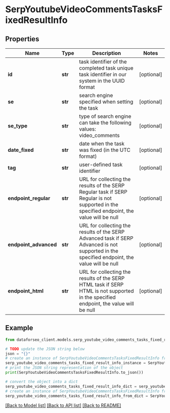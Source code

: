 # SerpYoutubeVideoCommentsTasksFixedResultInfo


## Properties

Name | Type | Description | Notes
------------ | ------------- | ------------- | -------------
**id** | **str** | task identifier of the completed task unique task identifier in our system in the UUID format | [optional] 
**se** | **str** | search engine specified when setting the task | [optional] 
**se_type** | **str** | type of search engine can take the following values: video_comments | [optional] 
**date_fixed** | **str** | date when the task was fixed (in the UTC format) | [optional] 
**tag** | **str** | user-defined task identifier | [optional] 
**endpoint_regular** | **str** | URL for collecting the results of the SERP Regular task if SERP Regular is not supported in the specified endpoint, the value will be null | [optional] 
**endpoint_advanced** | **str** | URL for collecting the results of the SERP Advanced task if SERP Advanced is not supported in the specified endpoint, the value will be null | [optional] 
**endpoint_html** | **str** | URL for collecting the results of the SERP HTML task if SERP HTML is not supported in the specified endpoint, the value will be null | [optional] 

## Example

```python
from dataforseo_client.models.serp_youtube_video_comments_tasks_fixed_result_info import SerpYoutubeVideoCommentsTasksFixedResultInfo

# TODO update the JSON string below
json = "{}"
# create an instance of SerpYoutubeVideoCommentsTasksFixedResultInfo from a JSON string
serp_youtube_video_comments_tasks_fixed_result_info_instance = SerpYoutubeVideoCommentsTasksFixedResultInfo.from_json(json)
# print the JSON string representation of the object
print(SerpYoutubeVideoCommentsTasksFixedResultInfo.to_json())

# convert the object into a dict
serp_youtube_video_comments_tasks_fixed_result_info_dict = serp_youtube_video_comments_tasks_fixed_result_info_instance.to_dict()
# create an instance of SerpYoutubeVideoCommentsTasksFixedResultInfo from a dict
serp_youtube_video_comments_tasks_fixed_result_info_from_dict = SerpYoutubeVideoCommentsTasksFixedResultInfo.from_dict(serp_youtube_video_comments_tasks_fixed_result_info_dict)
```
[[Back to Model list]](../README.md#documentation-for-models) [[Back to API list]](../README.md#documentation-for-api-endpoints) [[Back to README]](../README.md)



